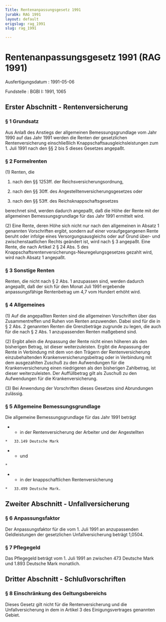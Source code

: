 ```yaml
---
Title: Rentenanpassungsgesetz 1991
jurabk: RAG 1991
layout: default
origslug: rag_1991
slug: rag_1991

---
```


# Rentenanpassungsgesetz 1991 (RAG 1991)

Ausfertigungsdatum
:   1991-05-06

Fundstelle
:   BGBl I: 1991, 1065

## Erster Abschnitt - Rentenversicherung

### § 1 Grundsatz

Aus Anlaß des Anstiegs der allgemeinen Bemessungsgrundlage vom Jahr
1990 auf das Jahr 1991 werden die Renten der gesetzlichen
Rentenversicherung einschließlich Knappschaftsausgleichsleistungen zum
1\. Juli 1991 nach den §§ 2 bis 5 dieses Gesetzes angepaßt.

### § 2 Formelrenten

(1) Renten, die

1.  nach den §§ 1253ff. der Reichsversicherungsordnung,


2.  nach den §§ 30ff. des Angestelltenversicherungsgesetzes oder


3.  nach den §§ 53ff. des Reichsknappschaftsgesetzes



berechnet sind, werden dadurch angepaßt, daß die Höhe der Rente mit
der allgemeinen Bemessungsgrundlage für das Jahr 1991 ermittelt wird.

(2) Eine Rente, deren Höhe sich nicht nur nach den allgemeinen in
Absatz 1 genannten Vorschriften ergibt, sondern auf einer
voraufgegangenen Rente beruht oder infolge eines Versorgungsausgleichs
oder auf Grund über- und zwischenstaatlichen Rechts geändert ist, wird
nach § 3 angepaßt. Eine Rente, die nach Artikel 2 § 24 Abs. 5 des
Knappschaftsrentenversicherungs-Neuregelungsgesetzes gezahlt wird,
wird nach Absatz 1 angepaßt.

### § 3 Sonstige Renten

Renten, die nicht nach § 2 Abs. 1 anzupassen sind, werden dadurch
angepaßt, daß der sich für den Monat Juli 1991 ergebende
anpassungsfähige Rentenbetrag um 4,7 vom Hundert erhöht wird.

### § 4 Allgemeines

(1) Auf die angepaßten Renten sind die allgemeinen Vorschriften über
das Zusammentreffen und Ruhen von Renten anzuwenden. Dabei sind für
die in § 2 Abs. 2 genannten Renten die Grenzbeträge zugrunde zu legen,
die auch für die nach § 2 Abs. 1 anzupassenden Renten maßgebend sind.

(2) Ergibt allein die Anpassung der Rente nicht einen höheren als den
bisherigen Betrag, ist dieser weiterzuleisten. Ergibt die Anpassung
der Rente in Verbindung mit dem von den Trägern der Rentenversicherung
einzubehaltenden Krankenversicherungsbeitrag oder in Verbindung mit
dem ausgezahlten Zuschuß zu den Aufwendungen für die
Krankenversicherung einen niedrigeren als den bisherigen Zahlbetrag,
ist dieser weiterzuleisten. Der Auffüllbetrag gilt als Zuschuß zu den
Aufwendungen für die Krankenversicherung.

(3) Bei Anwendung der Vorschriften dieses Gesetzes sind Abrundungen
zulässig.

### § 5 Allgemeine Bemessungsgrundlage

Die allgemeine Bemessungsgrundlage für das Jahr 1991 beträgt

*    *   in der Rentenversicherung  der Arbeiter und der Angestellten

    *   33.149 Deutsche Mark


*    *   und

    *

*    *   in der knappschaftlichen Rentenversicherung

    *   33.499 Deutsche Mark.

## Zweiter Abschnitt - Unfallversicherung

### § 6 Anpassungsfaktor

Der Anpassungsfaktor für die vom 1. Juli 1991 an anzupassenden
Geldleistungen der gesetzlichen Unfallversicherung beträgt 1,0504.

### § 7 Pflegegeld

Das Pflegegeld beträgt vom 1. Juli 1991 an zwischen 473 Deutsche Mark
und 1.893 Deutsche Mark monatlich.

## Dritter Abschnitt - Schlußvorschriften

### § 8 Einschränkung des Geltungsbereichs

Dieses Gesetz gilt nicht für die Rentenversicherung und die
Unfallversicherung in dem in Artikel 3 des Einigungsvertrages
genannten Gebiet.

